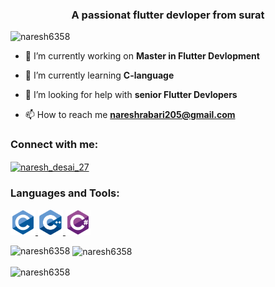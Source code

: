 <h3 align="center">A passionat flutter devloper from surat</h3>

<p align="left"> <img src="https://komarev.com/ghpvc/?username=naresh6358&label=Profile%20views&color=0e75b6&style=flat" alt="naresh6358" /> </p>

- 🔭 I’m currently working on **Master in Flutter Devlopment**

- 🌱 I’m currently learning **C-language**

- 🤝 I’m looking for help with **senior Flutter Devlopers**

- 📫 How to reach me **nareshrabari205@gmail.com**

<h3 align="left">Connect with me:</h3>
<p align="left">
<a href="https://instagram.com/naresh_desai_27" target="blank"><img align="center" src="https://raw.githubusercontent.com/rahuldkjain/github-profile-readme-generator/master/src/images/icons/Social/instagram.svg" alt="naresh_desai_27" height="30" width="40" /></a>
</p>

<h3 align="left">Languages and Tools:</h3>
<p align="left"> <a href="https://www.cprogramming.com/" target="_blank" rel="noreferrer"> <img src="https://raw.githubusercontent.com/devicons/devicon/master/icons/c/c-original.svg" alt="c" width="40" height="40"/> </a> <a href="https://www.w3schools.com/cpp/" target="_blank" rel="noreferrer"> <img src="https://raw.githubusercontent.com/devicons/devicon/master/icons/cplusplus/cplusplus-original.svg" alt="cplusplus" width="40" height="40"/> </a> <a href="https://www.w3schools.com/cs/" target="_blank" rel="noreferrer"> <img src="https://raw.githubusercontent.com/devicons/devicon/master/icons/csharp/csharp-original.svg" alt="csharp" width="40" height="40"/> </a> </p>

<p><img align="left" src="https://github-readme-stats.vercel.app/api/top-langs?username=naresh6358&show_icons=true&locale=en&layout=compact" alt="naresh6358" /></p>

<p>&nbsp;<img align="center" src="https://github-readme-stats.vercel.app/api?username=naresh6358&show_icons=true&locale=en" alt="naresh6358" /></p>

<p><img align="center" src="https://github-readme-streak-stats.herokuapp.com/?user=naresh6358&" alt="naresh6358" /></p>
